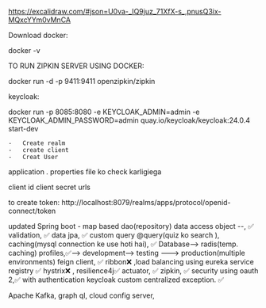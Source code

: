 https://excalidraw.com/#json=U0va-_IQ9juz_71XfX-s_,pnusQ3ix-MQxcYYm0vMnCA

Download docker:

docker -v

TO RUN ZIPKIN SERVER  USING DOCKER: 

docker run -d -p 9411:9411 openzipkin/zipkin


keycloak:

docker run -p 8085:8080 -e KEYCLOAK_ADMIN=admin -e KEYCLOAK_ADMIN_PASSWORD=admin quay.io/keycloak/keycloak:24.0.4 start-dev

    -   Create realm
    -   create client
    -   Creat User

application . properties file ko check karligiega

client id 
client secret
urls




to create token:
http://localhost:8079/realms/apps/protocol/openid-connect/token




updated
Spring boot - 
map based dao(repository) data access object --,  ✅
validation, ✅
data jpa, ✅
custom query @query(quiz ko search ), caching(mysql connection ke use hoti hai), ✅
Database--> radis(temp. caching)
profiles,✅--> development--> testing ---> production(multiple environments)
feign client, ✅
ribbon❌ ,load balancing using eureka service registry ✅
hystrix❌ , resilience4j✅
actuator, ✅
zipkin, ✅
security using oauth 2,✅ with authentication keycloak
custom centralized exception. ✅




Apache Kafka,
graph ql,
cloud config server,
